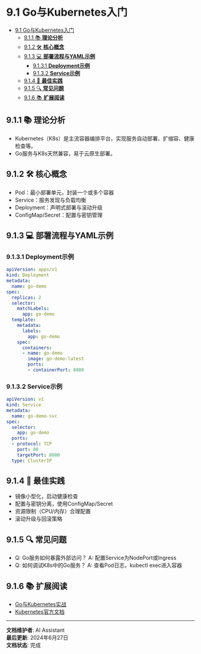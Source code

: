 # 9.1 Go与Kubernetes入门

<!-- TOC START -->
- [9.1 Go与Kubernetes入门](#91-go与kubernetes入门)
  - [9.1.1 📚 **理论分析**](#911--理论分析)
  - [9.1.2 🛠️ **核心概念**](#912-️-核心概念)
  - [9.1.3 💻 **部署流程与YAML示例**](#913--部署流程与yaml示例)
    - [9.1.3.1 **Deployment示例**](#9131-deployment示例)
    - [9.1.3.2 **Service示例**](#9132-service示例)
  - [9.1.4 🎯 **最佳实践**](#914--最佳实践)
  - [9.1.5 🔍 **常见问题**](#915--常见问题)
  - [9.1.6 📚 **扩展阅读**](#916--扩展阅读)
<!-- TOC END -->

## 9.1.1 📚 **理论分析**

- Kubernetes（K8s）是主流容器编排平台，实现服务自动部署、扩缩容、健康检查等。
- Go服务与K8s天然兼容，易于云原生部署。

## 9.1.2 🛠️ **核心概念**

- Pod：最小部署单元，封装一个或多个容器
- Service：服务发现与负载均衡
- Deployment：声明式部署与滚动升级
- ConfigMap/Secret：配置与密钥管理

## 9.1.3 💻 **部署流程与YAML示例**

### 9.1.3.1 **Deployment示例**

```yaml
apiVersion: apps/v1
kind: Deployment
metadata:
  name: go-demo
spec:
  replicas: 2
  selector:
    matchLabels:
      app: go-demo
  template:
    metadata:
      labels:
        app: go-demo
    spec:
      containers:
      - name: go-demo
        image: go-demo:latest
        ports:
        - containerPort: 8080

```

### 9.1.3.2 **Service示例**

```yaml
apiVersion: v1
kind: Service
metadata:
  name: go-demo-svc
spec:
  selector:
    app: go-demo
  ports:
  - protocol: TCP
    port: 80
    targetPort: 8080
  type: ClusterIP

```

## 9.1.4 🎯 **最佳实践**

- 镜像小型化，启动健康检查
- 配置与密钥分离，使用ConfigMap/Secret
- 资源限制（CPU/内存）合理配置
- 滚动升级与回滚策略

## 9.1.5 🔍 **常见问题**

- Q: Go服务如何暴露外部访问？
  A: 配置Service为NodePort或Ingress
- Q: 如何调试K8s中的Go服务？
  A: 查看Pod日志，kubectl exec进入容器

## 9.1.6 📚 **扩展阅读**

- [Go与Kubernetes实战](https://geektutu.com/post/hpg-golang-k8s.html)
- [Kubernetes官方文档](https://kubernetes.io/zh/docs/)

---

**文档维护者**: AI Assistant  
**最后更新**: 2024年6月27日  
**文档状态**: 完成

